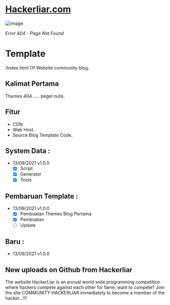 # [Hackerliar.com](https://www.hackerliar.com/)

![image](https://user-images.githubusercontent.com/46444347/133096830-d9a1d2e8-a2fe-45de-9006-beadff690de7.png)

_Error 404 - Page Not Found_

# Template
/Index.html Of Website community blog.

## Kalimat Pertama
Themes 404 ..... pegel nulis.

## Fitur
- CDN.
- Web Host.
- Source Blog Template Code.

## System Data :
- 13/09/2021 v1.0.0
    - [x] Script
    - [x] Generator
    - [x] Tools
    
## Pembaruan Template :
- 13/09/2021 v1.0.0
    - [x] Pembuatan Themes Blog Pertama
    - [X] Pembuatan
    - [ ] Update
    
## Baru :
- 13/09/2021 v1.0.0

## New uploads on Github from Hackerliar

The website HackerLiar is an annual world wide programming competition where hackers compete against each other for fame, want to compete? Join the site COMMUNITY HACKERLIAR immediately to become a member of the hacker...!!!
